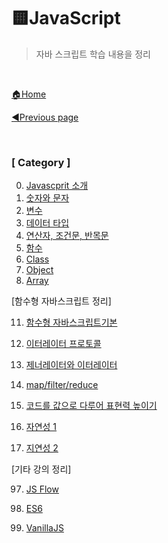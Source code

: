# 🟨JavaScript

> 자바 스크립트 학습 내용을 정리

<br>

[🏠Home](https://github.com/batboy118/Study_Note)

[◀Previous page ](../README.md)

<br>

### [ Category ]

0. [Javascprit 소개](00.Javascprit소개.md)
1. [숫자와 문자](01.숫자와문자.md)
2. [변수](02.변수.md)
3. [데이터 타입](03.데이터타입.md)
4. [연산자, 조건문, 반목문](04.연산자_조건문_반목문.md)
5. [함수](05.함수.md)
6. [Class](06.Class.md)
7. [Object](07.Object.md)
8. [Array](08.Array.md)


[함수형 자바스크립트 정리]

11. [함수형 자바스크립트기본](03.함수형자바스크립트기본)
12. [이터레이터 프로토콜](04.이터레이터프로토콜.md)

11. [제너레이터와 이터레이터](05.제너레이터와이터레이터.md)
12. [map/filter/reduce](06.map_filter_reduce.md)
13. [코드를 값으로 다루어 표현력 높이기](07.코드를값으로다루어표현력높이기.md)
14. [자연성 1](08.자연성1.md)
15. [지연성 2](09.지연성2.md)



[기타 강의 정리]

97. [JS Flow](97.JSFlow.md)

98. [ES6](98.ES6.md)

99. [VanillaJS](99.VanillaJS.md)

